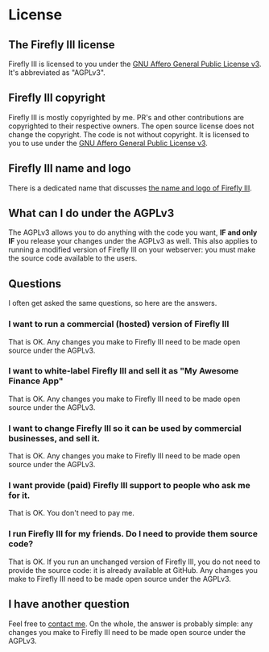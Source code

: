 # License

## The Firefly III license

Firefly III is licensed to you under the [GNU Affero General Public License v3](https://www.gnu.org/licenses/agpl-3.0.html.en). It's abbreviated as "AGPLv3".

## Firefly III copyright

Firefly III is mostly copyrighted by me. PR's and other contributions are copyrighted to their respective owners. The open source license does not change the copyright. The code is not without copyright. It is licensed to you to use under the [GNU Affero General Public License v3](https://www.gnu.org/licenses/agpl-3.0.html.en).

## Firefly III name and logo

There is a dedicated name that discusses [the name and logo of Firefly III](logo.md).

## What can I do under the AGPLv3

The AGPLv3 allows you to do anything with the code you want, **IF and only IF** you release your changes under the AGPLv3 as well. This also applies to running a modified version of Firefly III on your webserver: you must make the source code available to the users.

## Questions

I often get asked the same questions, so here are the answers.

### I want to run a commercial (hosted) version of Firefly III

That is OK. Any changes you make to Firefly III need to be made open source under the AGPLv3.

### I want to white-label Firefly III and sell it as "My Awesome Finance App"

That is OK. Any changes you make to Firefly III need to be made open source under the AGPLv3.

### I want to change Firefly III so it can be used by commercial businesses, and sell it.

That is OK. Any changes you make to Firefly III need to be made open source under the AGPLv3.

### I want provide (paid) Firefly III support to people who ask me for it.

That is OK. You don't need to pay me.

### I run Firefly III for my friends. Do I need to provide them source code?

That is OK. If you run an unchanged version of Firefly III, you do not need to provide the source code: it is already available at GitHub. Any changes you make to Firefly III need to be made open source under the AGPLv3.

## I have another question

Feel free to [contact me](other-pages/contact.md). On the whole, the answer is probably simple: any changes you make to Firefly III need to be made open source under the AGPLv3.